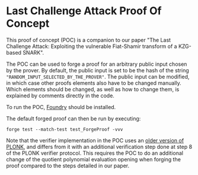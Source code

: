 # Last Challenge Attack Proof Of Concept

This proof of concept (POC) is a companion to our paper "The Last Challenge Attack: Exploiting the vulnerable Fiat-Shamir transform of a KZG-based SNARK".

The POC can be used to forge a proof for an arbitrary public input chosen by the prover. 
By default, the public input is set to be the hash of the string `"RANDOM_INPUT_SELECTED_BY_THE_PROVER"`.
The public input can be modified, in which case other proofs elements also have to be changed manually. 
Which elements should be changed, as well as how to change them, is explained by comments directly in the code. 

To run the POC, [Foundry](https://book.getfoundry.sh/) should be installed. 

The default forged proof can then be run by executing: 

```
forge test --match-test test_ForgeProof -vvv
```

Note that the verifier implementation in the POC uses an [older version of PLONK](https://eprint.iacr.org/archive/2019/953/1584279907.pdf), and differs from it with an additional verification step done at step 8 of the PLONK verifier protocol. This requires the POC to do an additional change of the quotient polynomial evaluation opening when forging the proof compared to the steps detailed in our paper.
